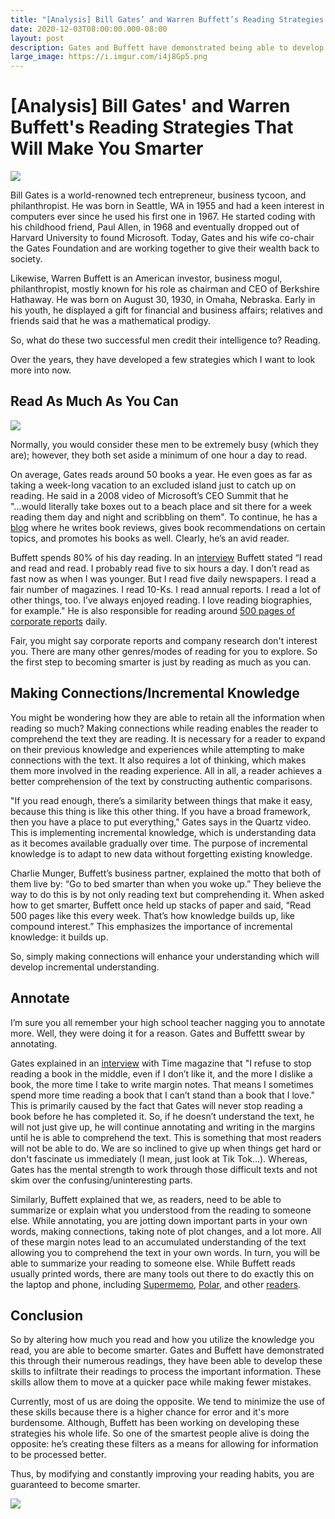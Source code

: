 ```yaml
---
title: "[Analysis] Bill Gates’ and Warren Buffett’s Reading Strategies That Will Make You Smarter"
date: 2020-12-03T08:00:00.000-08:00
layout: post
description: Gates and Buffett have demonstrated being able to develop reading skills to process important information. These skills allow them to move faster with fewer mistakes.
large_image: https://i.imgur.com/i4j8Gp5.png 
---
```


# [Analysis] Bill Gates' and Warren Buffett's Reading Strategies That Will Make You Smarter

<img class="img-fluid" src="https://i.imgur.com/i4j8Gp5.png">

Bill Gates is a world-renowned tech entrepreneur, business tycoon, and philanthropist. He was born in Seattle, WA in 1955 and had a keen interest in computers ever since he used his first one in 1967. He started coding with his childhood friend, Paul Allen, in 1968 and eventually dropped out of Harvard University to found Microsoft. Today, Gates and his wife co-chair the Gates Foundation and are working together to give their wealth back to society.

Likewise, Warren Buffett is an American investor, business mogul, philanthropist, mostly known for his role as chairman and CEO of Berkshire Hathaway. He was born on August 30, 1930, in Omaha, Nebraska. Early in his youth, he displayed a gift for financial and business affairs; relatives and friends said that he was a mathematical prodigy.
  
So, what do these two successful men credit their intelligence to? Reading.

Over the years, they have developed a few strategies which I want to look more into now.

## Read As Much As You Can

<img class="img-fluid" src="https://i.imgur.com/FyUAHHR.jpg">

Normally, you would consider these men to be extremely busy (which they are); however, they both set aside a minimum of one hour a day to read.

On average, Gates reads around 50 books a year. He even goes as far as taking a week-long vacation to an excluded island just to catch up on reading. He said in a 2008 video of Microsoft’s CEO Summit that he "...would literally take boxes out to a beach place and sit there for a week reading them day and night and scribbling on them". To continue, he has a <a href="https://www.gatesnotes.com/Books">blog</a> where he writes book reviews, gives book recommendations on certain topics, and promotes his books as well. Clearly, he’s an avid reader.

Buffett spends 80% of his day reading. In an <a href="https://fs.blog/2015/05/warren-buffett-information/">interview</a> Buffett stated “I read and read and read. I probably read five to six hours a day. I don’t read as fast now as when I was younger. But I read five daily newspapers. I read a fair number of magazines. I read 10-Ks. I read annual reports. I read a lot of other things, too. I’ve always enjoyed reading. I love reading biographies, for example." He is also responsible for reading around <a href="https://omaha.com/business/investors-earn-handsome-paychecks-by-handling-buffett-s-business/article_bb1fc40f-e6f9-549d-be2f-be1ef4c0da03.html">500 pages of corporate reports</a> daily.

Fair, you might say corporate reports and company research don't interest you. There are many other genres/modes of reading for you to explore. So the first step to becoming smarter is just by reading as much as you can.

## Making Connections/Incremental Knowledge

You might be wondering how they are able to retain all the information when reading so much? Making connections while reading enables the reader to comprehend the text they are reading. It is necessary for a reader to expand on their previous knowledge and experiences while attempting to make connections with the text. It also requires a lot of thinking, which makes them more involved in the reading experience. All in all, a reader achieves a better comprehension of the text by constructing authentic comparisons.
 

"If you read enough, there’s a similarity between things that make it easy, because this thing is like this other thing. If you have a broad framework, then you have a place to put everything," Gates says in the Quartz video. This is implementing incremental knowledge, which is understanding data as it becomes available gradually over time. The purpose of incremental knowledge is to adapt to new data without forgetting existing knowledge.

Charlie Munger, Buffett’s business partner, explained the motto that both of them live by: “Go to bed smarter than when you woke up.” They believe the way to do this is by not only reading text but comprehending it. When asked how to get smarter, Buffett once held up stacks of paper and said, “Read 500 pages like this every week. That’s how knowledge builds up, like compound interest.” This emphasizes the importance of incremental knowledge: it builds up.

So, simply making connections will enhance your understanding which will develop incremental understanding.

## Annotate

I’m sure you all remember your high school teacher nagging you to annotate more. Well, they were doing it for a reason. Gates and Buffettt swear by annotating.

Gates explained in an <a
href="https://time.com/4786837/bill-gates-books-reading/">interview</a> with
Time magazine that "I refuse to stop reading a book in the middle, even if I
don’t like it, and the more I dislike a book, the more time I take to write
margin notes. That means I sometimes spend more time reading a book that I can’t
stand than a book that I love." This is primarily caused by the fact that Gates
will never stop reading a book before he has completed it. So, if he doesn’t
understand the text, he will not just give up, he will continue annotating and
writing in the margins until he is able to comprehend the text. This is
something that most readers will not be able to do. We are so inclined to give
up when things get hard or don't fascinate us immediately (I mean, just look at
Tik Tok...). Whereas, Gates has the mental strength to work through those
difficult texts and not skim over the confusing/uninteresting parts.

Similarly, Buffett explained that we, as readers, need to be able to summarize
or explain what you understood from the reading to someone else. While
annotating, you are jotting down important parts in your own words, making
connections, taking note of plot changes, and a lot more. All of these margin
notes lead to an accumulated understanding of the text allowing you to
comprehend the text in your own words. In turn, you will be able to summarize
your reading to someone else. While Buffett reads usually printed words, there
are many tools out there to do exactly this on the laptop and phone, including
<a href="https://www.supermemo.com/en">Supermemo</a>, <a
href="https://getpolarized.io">Polar</a>, and other <a
href="https://www.epubor.com/best-free-epub-readers-for-android.html">readers</a>.

## Conclusion

So by altering how much you read and how you utilize the knowledge you read, you
are able to become smarter. Gates and Buffett have demonstrated this through
their numerous readings, they have been able to develop these skills to
infiltrate their readings to process the important information. These skills
allow them to move at a quicker pace while making fewer mistakes.

Currently, most of us are doing the opposite. We tend to minimize the use of
these skills because there is a higher chance for error and it's more
burdensome. Although, Buffett has been working on developing these strategies
his whole life. So one of the smartest people alive is doing the opposite: he’s
creating these filters as a means for allowing for information to be processed
better.

Thus, by modifying and constantly improving your reading habits, you are
guaranteed to become smarter.

<img class="img-fluid" src="https://i.imgur.com/zaCIPxB.jpg">
